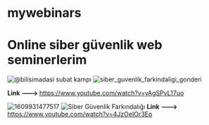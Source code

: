 # mywebinars
<h1>Online siber güvenlik web seminerlerim</h1>

![@bilisimadasi subat kampı](https://user-images.githubusercontent.com/62323942/151446280-f07829c1-11f3-4214-966d-956f5b9be4f2.jpg)
![siber_guvenlik_farkindaligi_gonderi](https://user-images.githubusercontent.com/62323942/151446162-1c42bb9d-f7ac-43a6-a562-f5aac5d33f48.png)

<b>Link ---> </b>  https://www.youtube.com/watch?v=yAgSPvL17uo

![1609931477517](https://user-images.githubusercontent.com/62323942/151447716-28084940-1bcc-4abc-9009-822597107154.jpg)
![Siber Güvenlik Farkındalığı](https://user-images.githubusercontent.com/62323942/151447726-90acc3b8-f5fb-4961-80bf-abba67691fe2.png)
<b>Link ---> </b> https://www.youtube.com/watch?v=4JzOeIOr3Eo
